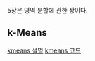 5장은 영역 분할에 관한 장이다.

k-Means
---

[kmeans 설명](https://github.com/ROKAF-CV/Homework_JB/blob/master/chapter/chapter5/kmeans.md)
[kmeans 코드](https://github.com/ROKAF-CV/Homework_JB/blob/master/chapter/chapter5/Kmeans.cpp)
